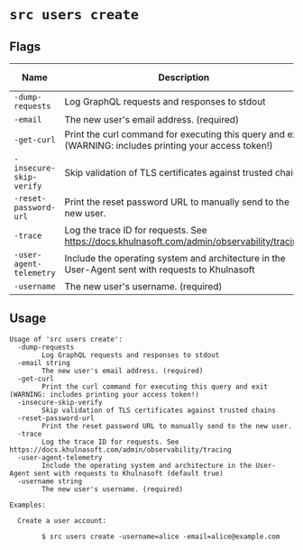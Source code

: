 # `src users create`


## Flags

| Name | Description | Default Value |
|------|-------------|---------------|
| `-dump-requests` | Log GraphQL requests and responses to stdout | `false` |
| `-email` | The new user's email address. (required) |  |
| `-get-curl` | Print the curl command for executing this query and exit (WARNING: includes printing your access token!) | `false` |
| `-insecure-skip-verify` | Skip validation of TLS certificates against trusted chains | `false` |
| `-reset-password-url` | Print the reset password URL to manually send to the new user. | `false` |
| `-trace` | Log the trace ID for requests. See https://docs.khulnasoft.com/admin/observability/tracing | `false` |
| `-user-agent-telemetry` | Include the operating system and architecture in the User-Agent sent with requests to Khulnasoft | `true` |
| `-username` | The new user's username. (required) |  |


## Usage

```
Usage of 'src users create':
  -dump-requests
    	Log GraphQL requests and responses to stdout
  -email string
    	The new user's email address. (required)
  -get-curl
    	Print the curl command for executing this query and exit (WARNING: includes printing your access token!)
  -insecure-skip-verify
    	Skip validation of TLS certificates against trusted chains
  -reset-password-url
    	Print the reset password URL to manually send to the new user.
  -trace
    	Log the trace ID for requests. See https://docs.khulnasoft.com/admin/observability/tracing
  -user-agent-telemetry
    	Include the operating system and architecture in the User-Agent sent with requests to Khulnasoft (default true)
  -username string
    	The new user's username. (required)

Examples:

  Create a user account:

    	$ src users create -username=alice -email=alice@example.com



```
	
